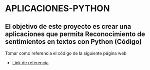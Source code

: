 # APLICACIONES-PYTHON

##  El objetivo de este proyecto es crear una aplicaciones que permita Reconocimiento de sentimientos en textos con Python (Código)

Tomar como referencia el código de la siguiente página web

* [Link de referencia](https://inteligencia-artificial.dev/sentimientos-textos-python/) 

